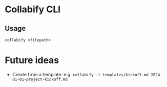 # Collabify CLI

## Usage

`collabify <filepath>`

# Future ideas

- Create from a template: e.g. `collabify -t templates/kickoff.md 2024-01-01-project-kickoff.md`
